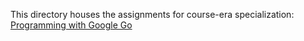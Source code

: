 This directory houses the assignments for course-era specialization: [Programming with Google Go](https://www.coursera.org/programs/learning-program-merged-ssje0?collectionId=&currentTab=CATALOG&productId=fpgfB6rEEeehUAoZLUjGpg&productType=s12n&showMiniModal=true)
